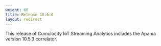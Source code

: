 ```yaml
---
weight: 60
title: Release 10.6.6
layout: redirect
---
```


This release of Cumulocity IoT Streaming Analytics includes the Apama version 10.5.3 correlator.